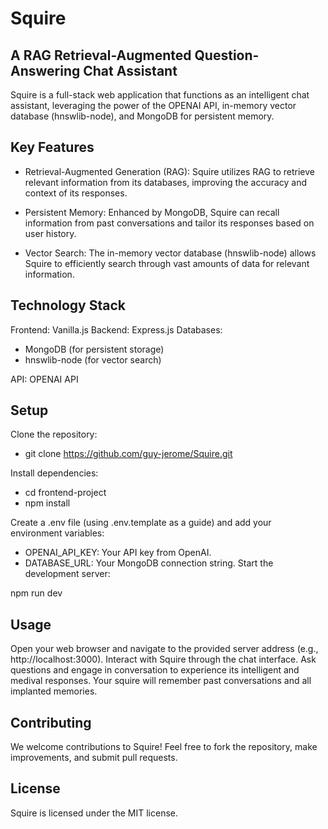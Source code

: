 # Squire

## A RAG Retrieval-Augmented Question-Answering Chat Assistant 


Squire is a full-stack web application that functions as an intelligent chat assistant, leveraging the power of the OPENAI API, in-memory vector database (hnswlib-node), and MongoDB for persistent memory. 


## Key Features

* Retrieval-Augmented Generation (RAG): Squire utilizes RAG to retrieve relevant information from its databases, improving the accuracy and context of its responses.

* Persistent Memory: Enhanced by MongoDB, Squire can recall information from past conversations and tailor its responses based on user history.

* Vector Search: The in-memory vector database (hnswlib-node) allows Squire to efficiently search through vast amounts of data for relevant information.

## Technology Stack

Frontend: Vanilla.js 
Backend: Express.js
Databases:
* MongoDB (for persistent storage)
* hnswlib-node (for vector search)

API: OPENAI API

## Setup

Clone the repository:

* git clone https://github.com/guy-jerome/Squire.git

Install dependencies:

* cd frontend-project
* npm install

Create a .env file (using .env.template as a guide) and add your environment variables:

* OPENAI_API_KEY: Your API key from OpenAI.
* DATABASE_URL: Your MongoDB connection string.
Start the development server:

npm run dev

## Usage

Open your web browser and navigate to the provided server address (e.g., http://localhost:3000).
Interact with Squire through the chat interface. Ask questions and engage in conversation to experience its intelligent and medival responses. Your squire will remember past conversations and all implanted memories.

## Contributing

We welcome contributions to Squire! Feel free to fork the repository, make improvements, and submit pull requests.


## License

Squire is licensed under the MIT license.
